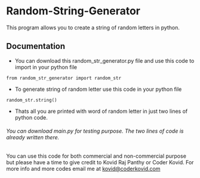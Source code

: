 # Random-String-Generator
This program allows you to create a string of random letters in python.
## Documentation
- You can download this random_str_generator.py file and use this code to import in your python file
```
from random_str_generator import random_str
```
- To generate string of random letter use this code in your python file
```
random_str.string()
```
- Thats all you are printed with word of random letter in just two lines of python code.

###### You can download main.py for testing purpose. The two lines of code is already written there.

You can use this code for both commercial and non-commercial purpose but please have a time to give credit to Kovid Raj Panthy or Coder Kovid. For more info and more codes email me at kovid@coderkovid.com


